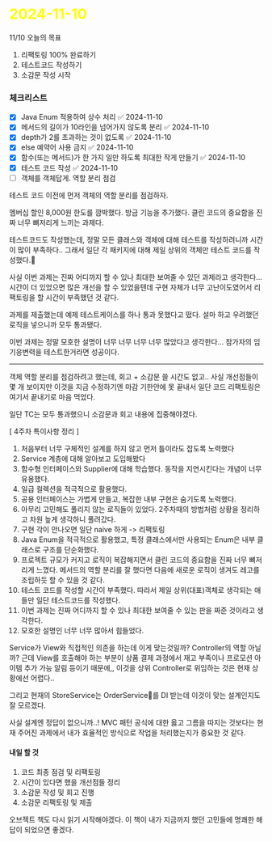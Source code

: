 # <span style="color:yellow">2024-11-10</span>

11/10 오늘의 목표
1. 리팩토링 100% 완료하기
2. 테스트코드 작성하기
3. 소감문 작성 시작



### 체크리스트
- [x] Java Enum 적용하여 상수 처리 ✅ 2024-11-10
- [x] 메서드의 길이가 10라인을 넘어가지 않도록 분리 ✅ 2024-11-10
- [x] depth가 2를 초과하는 것이 없도록 ✅ 2024-11-10
- [x] else 예약어 사용 금지 ✅ 2024-11-10
- [x] 함수(또는 메서드)가 한 가지 일만 하도록 최대한 작게 만들기 ✅ 2024-11-10
- [x] 테스트 코드 작성 ✅ 2024-11-10
- [ ] 객체를 객체답게. 역할 분리 점검

테스트 코드 이전에 먼저 객체의 역할 분리를 점검하자.

멤버십 할인 8,000원 한도를 깜박했다. 방금 기능을 추가했다.
클린 코드의 중요함을 진짜 너무 뼈저리게 느끼는 과제다.



테스트코드도 작성했는데, 정말 모든 클래스와 객체에 대해 테스트를 작성하려니까 시간이 많이 부족하다..
그래서 일단 각 패키지에 대해 제일 상위의 객체만 테스트 코드를 작성했다.


사실 이번 과제는 진짜 어디까지 할 수 있나 최대한 보여줄 수 있던 과제라고 생각한다...
시간이 더 있었으면 많은 개선을 할 수 있었을텐데 구현 자체가 너무 고난이도였어서 리팩토링을 할 시간이 부족했던 것 같다.

과제를 제출했는데 예제 테스트케이스를 하나 통과 못했다고 떴다.
설마 하고 우려했던 로직을 넣으니까 모두 통과됐다.

이번 과제는 정말 모호한 설명이 너무 너무 너무 너무 많았다고 생각한다... 
참가자의 임기응변력을 테스트한거라면 성공이다.


- - -

객체 역할 분리를 점검하려고 했는데, 회고 + 소감문 쓸 시간도 없고.. 사실 개선점들이 몇 개 보이지만 이것을 지금 수정하기엔 마감 기한안에 못 끝내서 일단 코드 리팩토링은 여기서 끝내기로 마음 먹었다.

일단 TC는 모두 통과했으니 소감문과 회고 내용에 집중해야겠다.



\[ 4주차 특이사항 정리 \]
1. 처음부터 너무 구체적인 설계를 하지 않고 먼저 틀이라도 잡도록 노력했다
2. Service 계층에 대해 알아보고 도입해봤다
3. 함수형 인터페이스와 Supplier에 대해 학습했다. 동작을 지연시킨다는 개념이 너무 유용했다.
4. 일급 컬렉션을 적극적으로 활용했다.
5. 공용 인터페이스는 가볍게 만들고, 복잡한 내부 구현은 숨기도록 노력했다.
6. 아무리 고민해도 풀리지 않는 로직들이 있었다. 2주차때의 방법처럼 상황을 정리하고 차원 높게 생각하니 풀려갔다.
7. 구현 각이 안나오면 일단 naive 하게 -> 리팩토링
8. Java Enum을 적극적으로 활용했고, 특정 클래스에서만 사용되는 Enum은 내부 클래스로 구조를 단순화했다.
9. 프로젝트 규모가 커지고 로직이 복잡해지면서 클린 코드의 중요함을 진짜 너무 뼈저리게 느꼈다. 메서드의 역할 분리를 잘 했다면 다음에 새로운 로직이 생겨도 레고를 조립하듯 할 수 있을 것 같다.
10. 테스트 코드를 작성할 시간이 부족했다. 따라서 제일 상위(대표)객체로 생각되는 애들만 일단 테스트코드를 작성했다.
11. 이번 과제는 진짜 어디까지 할 수 있나 최대한 보여줄 수 있는 판을 짜준 것이라고 생각한다.
12. 모호한 설명인 너무 너무 많아서 힘들었다.


Service가 View와 직접적인 의존을 하는데 이게 맞는것일까? Controller의 역할 아닐까?
근데 View를 호출해야 하는 부분이 상품 결제 과정에서 재고 부족이나 프로모션 아이템 추가 가능 알림 등이기 때문에,, 이것을 상위 Controller로 위임하는 것은 현재 상황에선 어렵다..

그리고 현재의 StoreService는 OrderService를 DI 받는데 이것이 맞는 설계인지도 잘 모르겠다.

사실 설계엔 정답이 없으니까..! MVC 패턴 공식에 대한 옳고 그름을 따지는 것보다는 현재 주어진 과제에서 내가 효율적인 방식으로 작업을 처리했는지가 중요한 것 같다.


#### 내일 할 것
1. 코드 최종 점검 및 리팩토링
2. 시간이 있다면 했을 개선점들 정리
3. 소감문 작성 및 회고 진행
4. 소감문 리팩토링 및 제출 

오브젝트 책도 다시 읽기 시작해야겠다. 이 책이 내가 지금까지 했던 고민들에 명쾌한 해답이 되었으면 좋겠다.